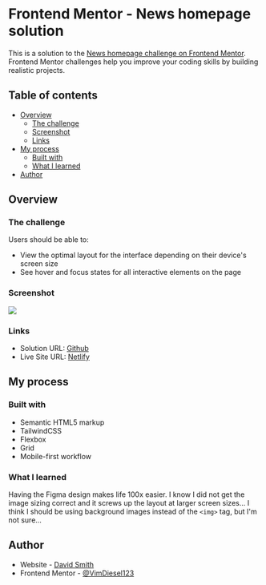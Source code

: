# Frontend Mentor - News homepage solution

This is a solution to the [News homepage challenge on Frontend Mentor](https://www.frontendmentor.io/challenges/news-homepage-H6SWTa1MFl). Frontend Mentor challenges help you improve your coding skills by building realistic projects.

## Table of contents

- [Overview](#overview)
  - [The challenge](#the-challenge)
  - [Screenshot](#screenshot)
  - [Links](#links)
- [My process](#my-process)
  - [Built with](#built-with)
  - [What I learned](#what-i-learned)
- [Author](#author)

## Overview

### The challenge

Users should be able to:

- View the optimal layout for the interface depending on their device's screen size
- See hover and focus states for all interactive elements on the page

### Screenshot

![](./screenshot.jpg)

### Links

- Solution URL: [Github]()
- Live Site URL: [Netlify]()

## My process

### Built with

- Semantic HTML5 markup
- TailwindCSS
- Flexbox
- Grid
- Mobile-first workflow

### What I learned

Having the Figma design makes life 100x easier. I know I did not get the image sizing correct and it screws up the layout at larger screen sizes... I think I should be using background images instead of the `<img>` tag, but I'm not sure...

## Author

- Website - [David Smith](https://www.dsmithdev.com)
- Frontend Mentor - [@VimDiesel123](https://www.frontendmentor.io/profile/VimDiesel123)
